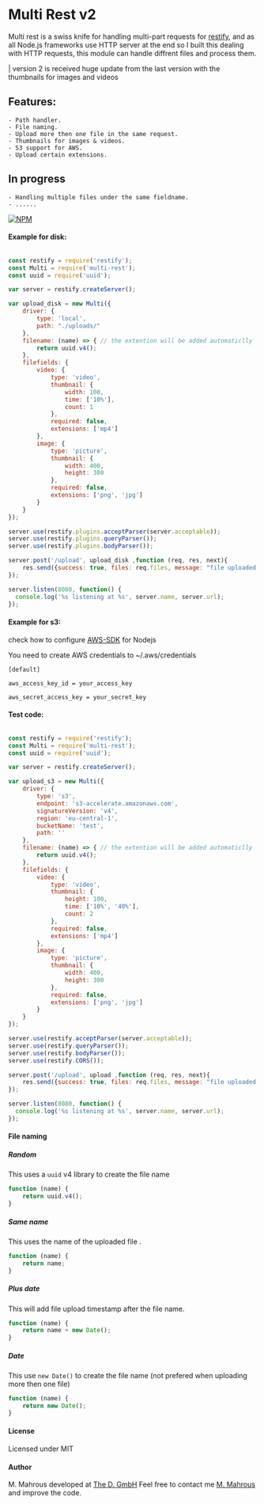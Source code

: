 # Multi Rest v2

Multi rest is a swiss knife for handling multi-part requests for [restify](http://restify.com), and as all Node.js frameworks use HTTP server at the end so I built this dealing with HTTP requests, this module can handle diffrent files and process them.

| version 2 is received huge update from the last version with the thumbnails for images and videos 

## Features: 
	- Path handler.
	- File naming. 
	- Upload more then one file in the same request. 
	- Thumbnails for images & videos.
	- S3 support for AWS.
	- Upload certain extensions.

## In progress 
	- Handling multiple files under the same fieldname.
	- ......


[![NPM](https://nodei.co/npm/multi-rest.png?downloads=true&downloadRank=true&stars=true)](https://nodei.co/npm/multi-rest/)

#### Example for disk:

```javascript

const restify = require('restify');
const Multi = require('multi-rest');
const uuid = require('uuid');

var server = restify.createServer();

var upload_disk = new Multi({
    driver: {
        type: 'local',
        path: "./uploads/"
    },
    filename: (name) => { // the extention will be added automaticlly 
        return uuid.v4();
    },
    filefields: {
        video: {
            type: 'video',
            thumbnail: {
                width: 100,
                time: ['10%'],
                count: 1
            },
            required: false,
            extensions: ['mp4']
        },
        image: {
            type: 'picture',
            thumbnail: {
                width: 400,
                height: 300
            },
            required: false,
            extensions: ['png', 'jpg']
        }
    }
});

server.use(restify.plugins.acceptParser(server.acceptable));
server.use(restify.plugins.queryParser());
server.use(restify.plugins.bodyParser());

server.post('/upload', upload_disk ,function (req, res, next){
	res.send({success: true, files: req.files, message: "file uploaded :)"});
});

server.listen(8080, function() {
  console.log('%s listening at %s', server.name, server.url);
});

```

#### Example for s3:

check how to configure [AWS-SDK](https://aws.amazon.com/sdk-for-node-js/) for Nodejs

You need to create AWS credentials to ~/.aws/credentials

```
[default]

aws_access_key_id = your_access_key

aws_secret_access_key = your_secret_key

```
#### Test code:

```javascript

const restify = require('restify');
const Multi = require('multi-rest');
const uuid = require('uuid');

var server = restify.createServer();

var upload_s3 = new Multi({
    driver: {
        type: 's3',
        endpoint: 's3-accelerate.amazonaws.com',
        signatureVersion: 'v4',
        region: 'eu-central-1',
        bucketName: 'test',
        path: ''
    },
    filename: (name) => { // the extention will be added automaticlly 
        return uuid.v4();
    },
    filefields: {
        video: {
            type: 'video',
            thumbnail: {
                height: 100,
                time: ['10%', '40%'],
                count: 2
            },
            required: false,
            extensions: ['mp4']
        },
        image: {
            type: 'picture',
            thumbnail: {
                width: 400,
                height: 300
            },
            required: false,
            extensions: ['png', 'jpg']
        }
    }
});

server.use(restify.acceptParser(server.acceptable));
server.use(restify.queryParser());
server.use(restify.bodyParser());
server.use(restify.CORS());

server.post('/upload', upload ,function (req, res, next){
	res.send({success: true, files: req.files, message: "file uploaded :)"});
});

server.listen(8080, function() {
  console.log('%s listening at %s', server.name, server.url);
});

```

#### File naming

##### Random 
This uses a `uuid` v4 library to create the file name
```javascript
function (name) { 
    return uuid.v4();
}
```
##### Same name 
This uses the name of the uploaded file .
```javascript
function (name) { 
    return name;
}
```
##### Plus date
This will add file upload timestamp after the file name.
```javascript
function (name) { 
    return name + new Date();
}
```
##### Date
This use `new Date()` to create the file name (not prefered when uploading more then one file)
```javascript
function (name) { 
    return new Date();
}
```
#### License
Licensed under MIT

#### Author
M. Mahrous developed at [The D. GmbH](https://thed.io)
Feel free to contact me [M. Mahrous](mailto:m.mahrous.94@gmail.com) and improve the code.
